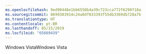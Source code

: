 ```yaml
---
ms.openlocfilehash: 9ed90448e1bb6550b4a39c723cca772f6290f18a
ms.sourcegitcommit: 8699383914c24a0df033393f55db3369db728a7b
ms.translationtype: HT
ms.contentlocale: pt-BR
ms.lasthandoff: 05/15/2019
ms.locfileid: "65669439"
---
```

<span data-ttu-id="45e3e-101">Windows Vista</span><span class="sxs-lookup"><span data-stu-id="45e3e-101">Windows Vista</span></span>
